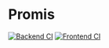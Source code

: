 # Promis
[![Backend CI](https://github.com/mohamed-ndoye811/promis/actions/workflows/backend.yml/badge.svg?branch=main)](https://github.com/mohamed-ndoye811/promis/actions/workflows/backend.yml)
[![Frontend CI](https://github.com/mohamed-ndoye811/promis/actions/workflows/frontend.yml/badge.svg?branch=main)](https://github.com/mohamed-ndoye811/promis/actions/workflows/frontend.yml)
